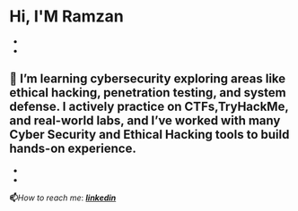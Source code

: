 # Hi, I'M **Ramzan**
-
-
🔭 **I’m learning cybersecurity exploring areas like ethical hacking, penetration testing, and system defense. I actively practice on CTFs,TryHackMe, and real-world labs, and I’ve worked with many Cyber Security and Ethical Hacking tools to build hands-on experience.**
-
-
-
**📫**_How to reach me_: [_**linkedin**_](https://www.linkedin.com/in/ramzankm92/)

